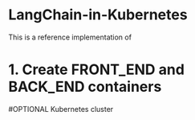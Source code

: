 # LangChain-in-Kubernetes

This is a reference implementation of 

# 1. Create FRONT_END and BACK_END containers


#OPTIONAL Kubernetes cluster

